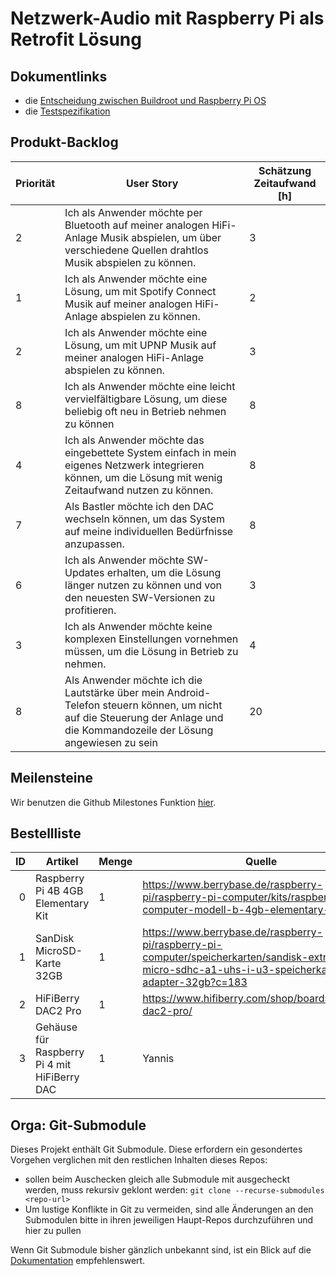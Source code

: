 # Netzwerk-Audio mit Raspberry Pi als Retrofit Lösung

## Dokumentlinks

- die [Entscheidung zwischen Buildroot und Raspberry Pi OS](./docs/buildroot-vs-rpios.md)
- die [Testspezifikation](docs/test-specs.md)

## Produkt-Backlog

| Priorität | User Story | Schätzung Zeitaufwand \[h\] |
|---|---|---|
| 2 | Ich als Anwender möchte per Bluetooth auf meiner analogen HiFi-Anlage Musik abspielen, um über verschiedene Quellen drahtlos Musik abspielen zu können. | 3 |
| 1 | Ich als Anwender möchte eine Lösung, um mit Spotify Connect Musik auf meiner analogen HiFi-Anlage abspielen zu können. | 2 |
| 2 | Ich als Anwender möchte eine Lösung, um mit UPNP Musik auf meiner analogen HiFi-Anlage abspielen zu können. | 3 |
| 8 | Ich als Anwender möchte eine leicht vervielfältigbare Lösung, um diese beliebig oft neu in Betrieb nehmen zu können | 8 |
| 4 | Ich als Anwender möchte das eingebettete System einfach in mein eigenes Netzwerk integrieren können, um die Lösung mit wenig Zeitaufwand nutzen zu können. | 8 |
| 7 | Als Bastler möchte ich den DAC wechseln können, um das System auf meine individuellen Bedürfnisse anzupassen. | 8 |
| 6 | Ich als Anwender möchte SW-Updates erhalten, um die Lösung länger nutzen zu können und von den neuesten SW-Versionen zu profitieren. | 3 |
| 3 | Ich als Anwender möchte keine komplexen Einstellungen vornehmen müssen, um die Lösung in Betrieb zu nehmen. | 4 |
| 8 | Als Anwender möchte ich die Lautstärke über mein Android-Telefon steuern können, um nicht auf die Steuerung der Anlage und die Kommandozeile der Lösung angewiesen zu sein | 20 |

## Meilensteine

Wir benutzen die Github Milestones Funktion [hier](https://github.com/importPI19fromDHGE/emb3-gulla-kerst/milestones?with_issues=no).

## Bestellliste

| ID | Artikel | Menge | Quelle | Einzelpreis | Händler |
| -: | ------- | ----- | ------ | ----------- | ------- |
| 0 | Raspberry Pi 4B 4GB Elementary Kit | 1 | https://www.berrybase.de/raspberry-pi/raspberry-pi-computer/kits/raspberry-pi-4-computer-modell-b-4gb-elementary-kit | 69,50€ | BerryBase |
| 1 | SanDisk MicroSD-Karte 32GB | 1 | https://www.berrybase.de/raspberry-pi/raspberry-pi-computer/speicherkarten/sandisk-extreme-micro-sdhc-a1-uhs-i-u3-speicherkarte-43-adapter-32gb?c=183 | 8,85€ | BerryBase |
| 2 | HiFiBerry DAC2 Pro | 1 | https://www.hifiberry.com/shop/boards/hifiberry-dac2-pro/ | 39,90€ | HiFiBerry |
| 3 | Gehäuse für Raspberry Pi 4 mit HiFiBerry DAC | 1 | Yannis | *nach Vereinbarung*<!--1 Kasten Bier--> | Yannis |

## Orga: Git-Submodule

Dieses Projekt enthält Git Submodule.
Diese erfordern ein gesondertes Vorgehen verglichen mit den restlichen Inhalten dieses Repos:

- sollen beim Auschecken gleich alle Submodule mit ausgecheckt werden, muss rekursiv geklont werden: ``git clone --recurse-submodules <repo-url>``
- Um lustige Konflikte in Git zu vermeiden, sind alle Änderungen an den Submodulen bitte in ihren jeweiligen Haupt-Repos durchzuführen und hier zu pullen

Wenn Git Submodule bisher gänzlich unbekannt sind, ist ein Blick auf die [Dokumentation](https://git-scm.com/book/en/v2/Git-Tools-Submodules) empfehlenswert.
